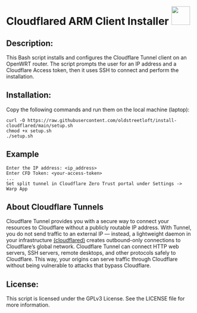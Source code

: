 # Cloudflared ARM Client Installer  <img src="https://user-images.githubusercontent.com/95660759/234452549-53925c8f-bc2f-4eaf-b2e1-8cf13d2adbe7.png" width="50" height="50">

## Description:
This Bash script installs and configures the Cloudflare Tunnel client on an OpenWRT router. The script prompts the user for an IP address and a Cloudflare Access token, then it uses SSH to connect and perform the installation.

## Installation:
Copy the following commands and run them on the local machine (laptop):
```
curl -O https://raw.githubusercontent.com/oldstreetloft/install-cloudflared/main/setup.sh
chmod +x setup.sh
./setup.sh
```
## Example
```
Enter the IP address: <ip_address>
Enter CFD Token: <your-access-token>
...
Set split tunnel in Cloudflare Zero Trust portal under Settings -> Warp App
```

## About Cloudflare Tunnels
Cloudflare Tunnel provides you with a secure way to connect your resources to Cloudflare without a publicly routable IP address. With Tunnel, you do not send traffic to an external IP — instead, a lightweight daemon in your infrastructure [(cloudflared)](https://github.com/cloudflare/cloudflared) creates outbound-only connections to Cloudflare’s global network. Cloudflare Tunnel can connect HTTP web servers, SSH servers, remote desktops, and other protocols safely to Cloudflare. This way, your origins can serve traffic through Cloudflare without being vulnerable to attacks that bypass Cloudflare.

## License:
This script is licensed under the GPLv3 License. See the LICENSE file for more information.
